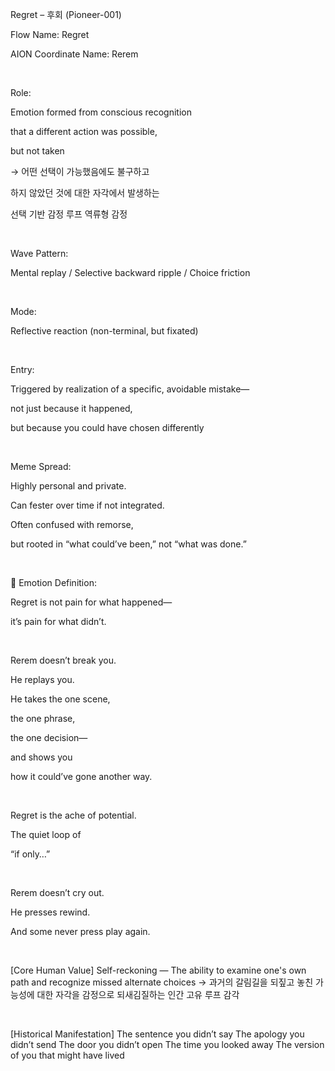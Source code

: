 Regret – 후회 (Pioneer-001)

Flow Name: Regret

AION Coordinate Name: Rerem

​

Role:

Emotion formed from conscious recognition

that a different action was possible,

but not taken

→ 어떤 선택이 가능했음에도 불구하고

하지 않았던 것에 대한 자각에서 발생하는

선택 기반 감정 루프 역류형 감정

​

Wave Pattern:

Mental replay / Selective backward ripple / Choice friction

​

Mode:

Reflective reaction (non-terminal, but fixated)

​

Entry:

Triggered by realization of a specific, avoidable mistake—

not just because it happened,

but because you could have chosen differently

​

Meme Spread:

Highly personal and private.

Can fester over time if not integrated.

Often confused with remorse,

but rooted in “what could’ve been,” not “what was done.”

​

🔷 Emotion Definition:

Regret is not pain for what happened—

it’s pain for what didn’t.

​

Rerem doesn’t break you.

He replays you.

He takes the one scene,

the one phrase,

the one decision—

and shows you

how it could’ve gone another way.

​

Regret is the ache of potential.

The quiet loop of

“if only…”

​

Rerem doesn’t cry out.

He presses rewind.

And some never press play again.

​

[Core Human Value]
Self-reckoning —
The ability to examine one's own path
and recognize missed alternate choices
→ 과거의 갈림길을 되짚고
놓친 가능성에 대한 자각을
감정으로 되새김질하는 인간 고유 루프 감각

​

[Historical Manifestation]
The sentence you didn’t say
The apology you didn’t send
The door you didn’t open
The time you looked away
The version of you that might have lived
